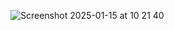 ![Screenshot 2025-01-15 at 10 21 40](https://github.com/user-attachments/assets/55a864b3-04d1-4ca8-be8d-e012d8ff23a4)
